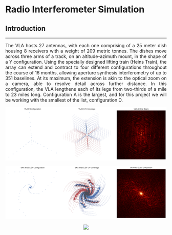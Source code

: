 # Radio Interferometer Simulation

## Introduction
***
<p style='text-align: justify;'>
 The VLA hosts 27 antennas, with each one comprising of a 25 meter dish housing 8 receivers with a weight of 209 metric tonnes. The dishes move across three arms of a track, on an altitude-azimuth mount, in the shape of a Y configuration. Using the specially designed lifting train (Heins Train), the array can extend and contract to four different configurations throughout the course of 16 months, allowing aperture synthesis interferometry of up to 351 baselines.  At its maximum, the extension is akin to the optical zoom on a camera, able to resolve detail across further distance. In this configuration, the VLA lengthens each of its legs from two-thirds of a mile to 23 miles long. Configuration A is the largest, and for this project we will be working with the smallest of the list, configuration D.
  
  
  
<p align="center">
  <img src="https://github.com/sourestdeeds/dataSciencePortfolio/blob/main/Radio%20Interferometer%20Simulation/output1.png">
</p>
<p align="center">
  <img src="https://github.com/sourestdeeds/dataSciencePortfolio/blob/main/Radio%20Interferometer%20Simulation/output2.png">
</p>
<p align="center">
  <img src="https://github.com/sourestdeeds/dataSciencePortfolio/blob/main/Radio%20Interferometer%20Simulation/output.png">
</p>
